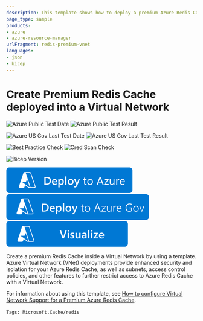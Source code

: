 ```yaml
---
description: This template shows how to deploy a premium Azure Redis Cache instance into an existing Virtual Network
page_type: sample
products:
- azure
- azure-resource-manager
urlFragment: redis-premium-vnet
languages:
- json
- bicep
---
```

# Create Premium Redis Cache deployed into a Virtual Network

![Azure Public Test Date](https://azurequickstartsservice.blob.core.windows.net/badges/quickstarts/microsoft.cache/redis-premium-vnet/PublicLastTestDate.svg)
![Azure Public Test Result](https://azurequickstartsservice.blob.core.windows.net/badges/quickstarts/microsoft.cache/redis-premium-vnet/PublicDeployment.svg)

![Azure US Gov Last Test Date](https://azurequickstartsservice.blob.core.windows.net/badges/quickstarts/microsoft.cache/redis-premium-vnet/FairfaxLastTestDate.svg)
![Azure US Gov Last Test Result](https://azurequickstartsservice.blob.core.windows.net/badges/quickstarts/microsoft.cache/redis-premium-vnet/FairfaxDeployment.svg)

![Best Practice Check](https://azurequickstartsservice.blob.core.windows.net/badges/quickstarts/microsoft.cache/redis-premium-vnet/BestPracticeResult.svg)
![Cred Scan Check](https://azurequickstartsservice.blob.core.windows.net/badges/quickstarts/microsoft.cache/redis-premium-vnet/CredScanResult.svg)

![Bicep Version](https://azurequickstartsservice.blob.core.windows.net/badges/quickstarts/microsoft.cache/redis-premium-vnet/BicepVersion.svg)

[![Deploy To Azure](https://raw.githubusercontent.com/Azure/azure-quickstart-templates/master/1-CONTRIBUTION-GUIDE/images/deploytoazure.svg?sanitize=true)](https://portal.azure.com/#create/Microsoft.Template/uri/https%3A%2F%2Fraw.githubusercontent.com%2FAzure%2Fazure-quickstart-templates%2Fmaster%2Fquickstarts%2Fmicrosoft.cache%2Fredis-premium-vnet%2Fazuredeploy.json)
[![Deploy To Azure US Gov](https://raw.githubusercontent.com/Azure/azure-quickstart-templates/master/1-CONTRIBUTION-GUIDE/images/deploytoazuregov.svg?sanitize=true)](https://portal.azure.us/#create/Microsoft.Template/uri/https%3A%2F%2Fraw.githubusercontent.com%2FAzure%2Fazure-quickstart-templates%2Fmaster%2Fquickstarts%2Fmicrosoft.cache%2Fredis-premium-vnet%2Fazuredeploy.json)
[![Visualize](https://raw.githubusercontent.com/Azure/azure-quickstart-templates/master/1-CONTRIBUTION-GUIDE/images/visualizebutton.svg?sanitize=true)](http://armviz.io/#/?load=https%3A%2F%2Fraw.githubusercontent.com%2FAzure%2Fazure-quickstart-templates%2Fmaster%2Fquickstarts%2Fmicrosoft.cache%2Fredis-premium-vnet%2Fazuredeploy.json)

Create a premium Redis Cache inside a Virtual Network by using a template. Azure Virtual Network (VNet) deployments provide enhanced security and isolation for your Azure Redis Cache, as well as subnets, access control policies, and other features to further restrict access to Azure Redis Cache with a Virtual Network.

For information about using this template, see [How to configure Virtual Network Support for a Premium Azure Redis Cache](https://azure.microsoft.com/documentation/articles/cache-how-to-premium-vnet/).

`Tags: Microsoft.Cache/redis`
